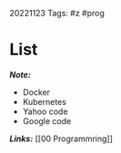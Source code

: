 20221123
Tags: #z #prog 
# List 

***Note:*** 

* Docker
* Kubernetes
* Yahoo code
* Google code

***Links:*** [[00 Programmring]]

